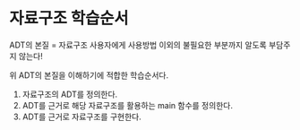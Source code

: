 # 자료구조 학습순서

ADT의 본질 = 자료구조 사용자에게 사용방법 이외의 불필요한 부분까지 알도록 부담주지 않는다!

위 ADT의 본질을 이해하기에 적합한 학습순서다.

1. 자료구조의 ADT를 정의한다.
2. ADT를 근거로 해당 자료구조를 활용하는 main 함수를 정의한다.
3. ADT를 근거로 자료구조를 구현한다.

